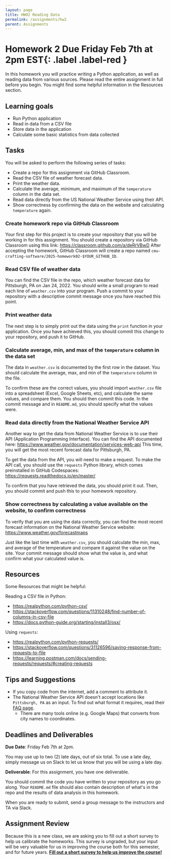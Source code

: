 ```yaml
---
layout: page
title: HW02 Reading Data
permalink: /assignments/hw2
parent: Assignments
---
```


# Homework 2 **Due Friday Feb 7th at 2pm EST**{: .label .label-red }

In this homework you will practice writing a Python application, as well as reading data from various sources. Please read the entire assignment in full before you begin. You might find some helpful information in the Resources section. 

## Learning goals

- Run Python application
- Read in data from a CSV file
- Store data in the application 
- Calculate some basic statistics from data collected

## Tasks

You will be asked to perform the following series of tasks:

- Create a repo for this assignment via GitHub Classroom.
- Read the CSV file of weather forecast data.
- Print the weather data.
- Calculate the average, minimum, and maximum of the `temperature` column in the data set.
- Read data directly from the US National Weather Service using their API.
- Show correctness by confirming the data on the website and calculating `temperature` again.

### Create homework repo via GitHub Classroom

Your first step for this project is to create your repository that you will be working in for this assignment. You should create a repository via GitHub Classroom using this link: <https://classroom.github.com/a/deRrVBwD> After accepting the homework, GitHub Classroom will create a repo named `cmu-crafting-software/2025-homework02-$YOUR_GITHUB_ID`.

### Read CSV file of weather data

You can find the CSV file in the repo, which weather forecast data for Pittsburgh, PA on Jan 24, 2022. You should write a small program to read each line of `weather.csv` into your program. Push a commit to your repository with a descriptive commit message once you have reached this point.

### Print weather data

The next step is to simply print out the data using the `print` function in your application. Once you have achieved this, you should commit this change to your repository, and push it to GitHub.

### Calculate average, min, and max of the `temperature` column in the data set

The data in `weather.csv` is documented by the first row in the dataset. You should calculate the average, max, and min of the `temperature` column in the file.

To confirm these are the correct values, you should import `weather.csv` file into a spreadsheet (Excel, Google Sheets, etc), and calculate the same values, and compare them. You should then commit this code. In the commit message and in `README.md`, you should specify what the values were.

### Read data directly from the National Weather Service API

Another way to get the data from National Weather Service is to use their API (Application Programming Interface). You can find the API documented here: <https://www.weather.gov/documentation/services-web-api> This time, you will get the most recent forecast data for Pittsburgh, PA.

To get the data from the API, you will need to make a request. To make the API call, you should use the `requests` Python library, which comes preinstalled in GitHub Codespaces: <https://requests.readthedocs.io/en/master/>

To confirm that you have retrieved the data, you should print it out. Then, you should commit and push this to your homework repository.

### Show correctness by calculating a value available on the website, to confirm correctness

To verify that you are using the data correctly, you can find the most recent forecast information on the National Weather Service website: <https://www.weather.gov/forecastmaps>

Just like the last time with `weather.csv`, you should calculate the min, max, and average of the temperature and compare it against the value on the site. Your commit message should show what the value is, and what confirm what your calculated value is.

## Resources

Some Resources that might be helpful: 

Reading a CSV file in Python: 
* <https://realpython.com/python-csv/>
* <https://stackoverflow.com/questions/11310248/find-number-of-columns-in-csv-file>
* <https://docs.python-guide.org/starting/install3/osx/>

Using `requests`: 
* <https://realpython.com/python-requests/>
* <https://stackoverflow.com/questions/31126596/saving-response-from-requests-to-file>
* <https://learning.postman.com/docs/sending-requests/requests/#creating-requests>


## Tips and Suggestions

* If you copy code from the internet, add a comment to attribute it.
* The National Weather Service API doesn't accept locations like `Pittsburgh, PA` as an input. To find out what format it requires, read their [FAQ page](https://weather-gov.github.io/api/general-faqs). 
  * There are many tools online (e.g. Google Maps) that converts from city names to coordinates.

## Deadlines and Deliverables

**Due Date**: Friday Feb 7th at 2pm.

You may use up to two (2) late days, out of six total. To use a late day, simply message us on Slack to let us know that you will be using a late day.

**Deliverable**: For this assignment, you have one deliverable.

You should commit the code you have written to your repository as you go along. Your `README.md` file should also contain description of what's in the repo and the results of data analysis in this homework.

When you are ready to submit, send a group message to the instructors and TA via Slack.

## Assignment Review

Because this is a new class, we are asking you to fill out a short survey to help us calibrate the homeworks.  This survey is ungraded, but your input will be very valuable for us in improving the course both for this semester, and for future years. [**Fill out a short survey to help us improve the course!**](https://forms.gle/FuStF6Xr1Q7hvW3a8)
